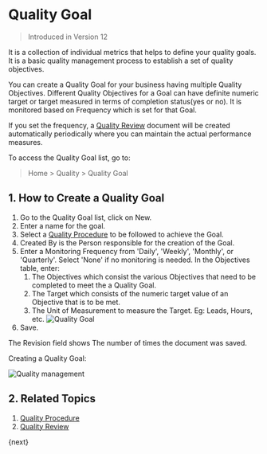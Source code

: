 <!-- add-breadcrumbs -->
# Quality Goal

> Introduced in Version 12

It is a collection of individual metrics that helps to define your quality goals. It is a basic quality management process to establish a set of quality objectives.

You can create a Quality Goal for your business having multiple Quality Objectives. Different Quality Objectives for a Goal can have definite numeric target or target measured in terms of completion status(yes or no). It is monitored based on Frequency which is set for that Goal.

If you set the frequency, a [Quality Review](/docs/v13/user/manual/en/quality-management/quality_review) document will be created automatically periodically where you can maintain the actual performance measures.

To access the Quality Goal list, go to:

> Home > Quality > Quality Goal

## 1. How to Create a Quality Goal

1. Go to the Quality Goal list, click on New.
1. Enter a name for the goal.
1. Select a [Quality Procedure](/docs/v13/user/manual/en/quality-management/quality_procedure) to be followed to achieve the Goal.
1. Created By is the Person responsible for the creation of the Goal.
1. Enter a Monitoring Frequency from 'Daily', 'Weekly', 'Monthly', or 'Quarterly'. Select 'None' if no monitoring is needed.
In the Objectives table, enter:
    1. The Objectives which consist the various Objectives that need to be completed to meet the a Quality Goal.
    1. The Target which consists of the numeric target value of an Objective that is to be met.
    1. The Unit of Measurement to measure the Target. Eg: Leads, Hours, etc.
    ![Quality Goal](/docs/v13/assets/img/quality-management/quality-goal.png)
1. Save.

The Revision field shows The number of times the document was saved.

Creating a Quality Goal:

<img class="screenshot" alt="Quality management" src="{{docs_base_url}}/v13/assets/img/quality-management/creating-quality-goal.gif">

## 2. Related Topics

1. [Quality Procedure](/docs/v13/user/manual/en/quality-management/quality_procedure)
1. [Quality Review](/docs/v13/user/manual/en/quality-management/quality_review)

{next}
